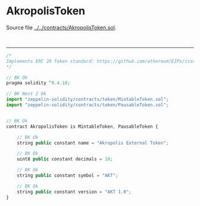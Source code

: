 # AkropolisToken

Source file [../../contracts/AkropolisToken.sol](../../contracts/AkropolisToken.sol).

<br />

<hr />

```javascript
/*
Implements ERC 20 Token standard: https://github.com/ethereum/EIPs/issues/20
*/

// BK Ok
pragma solidity ^0.4.18;

// BK Next 2 Ok
import "zeppelin-solidity/contracts/token/MintableToken.sol";
import "zeppelin-solidity/contracts/token/PausableToken.sol";


// BK Ok
contract AkropolisToken is MintableToken, PausableToken {

    // BK Ok
    string public constant name = "Akropolis External Token";

    // BK Ok
    uint8 public constant decimals = 18;

    // BK Ok
    string public constant symbol = "AKT";

    // BK Ok
    string public constant version = "AKT 1.0";
}
```
